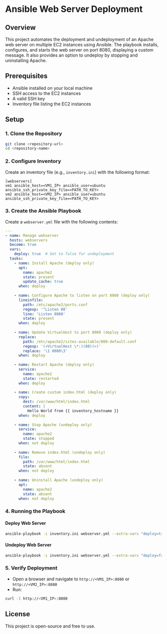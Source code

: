 # Ansible Web Server Deployment

## Overview
This project automates the deployment and undeployment of an Apache web server on multiple EC2 instances using Ansible. The playbook installs, configures, and starts the web server on port 8080, displaying a custom message. It also provides an option to undeploy by stopping and uninstalling Apache.

## Prerequisites
- Ansible installed on your local machine
- SSH access to the EC2 instances
- A valid SSH key
- Inventory file listing the EC2 instances

## Setup

### 1. Clone the Repository
```sh
git clone <repository-url>
cd <repository-name>
```

### 2. Configure Inventory
Create an inventory file (e.g., `inventory.ini`) with the following format:
```
[webservers]
vm1 ansible_host=<VM1_IP> ansible_user=ubuntu ansible_ssh_private_key_file=<PATH_TO_KEY>
vm2 ansible_host=<VM2_IP> ansible_user=ubuntu ansible_ssh_private_key_file=<PATH_TO_KEY>
```

### 3. Create the Ansible Playbook
Create a `webserver.yml` file with the following contents:
```yaml
---
- name: Manage webserver
  hosts: webservers
  become: true
  vars:
    deploy: true  # Set to false for undeployment
  tasks:
    - name: Install Apache (deploy only)
      apt:
        name: apache2
        state: present
        update_cache: true
      when: deploy
    
    - name: Configure Apache to listen on port 8080 (deploy only)
      lineinfile:
        path: /etc/apache2/ports.conf
        regexp: '^Listen 80'
        line: 'Listen 8080'
        state: present
      when: deploy
    
    - name: Update VirtualHost to port 8080 (deploy only)
      replace:
        path: /etc/apache2/sites-available/000-default.conf
        regexp: '(<VirtualHost \*:)(80)(>)'
        replace: '\1 8080\3'
      when: deploy
    
    - name: Restart Apache (deploy only)
      service:
        name: apache2
        state: restarted
      when: deploy
    
    - name: Create custom index.html (deploy only)
      copy:
        dest: /var/www/html/index.html
        content: |
          Hello World from {{ inventory_hostname }}
      when: deploy
    
    - name: Stop Apache (undeploy only)
      service:
        name: apache2
        state: stopped
      when: not deploy
    
    - name: Remove index.html (undeploy only)
      file:
        path: /var/www/html/index.html
        state: absent
      when: not deploy
    
    - name: Uninstall Apache (undeploy only)
      apt:
        name: apache2
        state: absent
      when: not deploy
```

### 4. Running the Playbook

#### Deploy Web Server
```sh
ansible-playbook -i inventory.ini webserver.yml --extra-vars "deploy=true"
```

#### Undeploy Web Server
```sh
ansible-playbook -i inventory.ini webserver.yml --extra-vars "deploy=false"
```

### 5. Verify Deployment
- Open a browser and navigate to `http://<VM1_IP>:8080` or `http://<VM2_IP>:8080`
- Run:
```sh
curl -I http://<VM1_IP>:8080
```

## License
This project is open-source and free to use.

